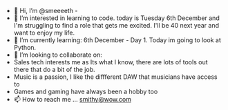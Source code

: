 - 👋 Hi, I’m @smeeeeth -
- 👀 I’m interested in learning to code. today is Tuesday 6th December and I'm struggling to find a role that gets me excited. I'll be 40 next year and want to enjoy my life.
- 🌱 I’m currently learning:
6th December - Day 1. Today im going to look at Python.
- 💞️ I’m looking to collaborate on:
- Sales tech interests me as Its what I know, there are lots of tools out there that do a bit of the job. 
- Music is a passion, I like the diffferent DAW that musicians have access to
- Games and gaming have always been a hobby too
- 📫 How to reach me ...
smithy@wow.com
<!---
smeeeeth/smeeeeth is a ✨ special ✨ repository because its `README.md` (this file) appears on your GitHub profile.
You can click the Preview link to take a look at your changes.
--->
